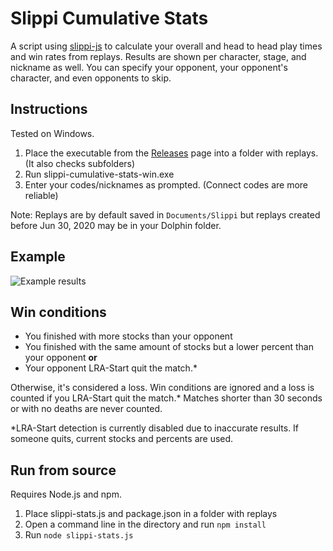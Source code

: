# Slippi Cumulative Stats

A script using [slippi-js](https://github.com/project-slippi/slippi-js) to calculate your overall and head to head play times and win rates from replays. Results are shown per character, stage, and nickname as well. You can specify your opponent, your opponent's character, and even opponents to skip.

## Instructions
Tested on Windows.

1. Place the executable from the [Releases](https://github.com/BrodyVoth/slippi-cumulative-stats/releases/latest) page into a folder with replays. (It also checks subfolders)
2. Run slippi-cumulative-stats-win.exe
3. Enter your codes/nicknames as prompted. (Connect codes are more reliable)

Note: Replays are by default saved in `Documents/Slippi` but replays created before Jun 30, 2020 may be in your Dolphin folder.

## Example

![Example results](https://i.imgur.com/0siC8wF.png)

## Win conditions
* You finished with more stocks than your opponent
* You finished with the same amount of stocks but a lower percent than your opponent **or**
* Your opponent LRA-Start quit the match.*

Otherwise, it's considered a loss. Win conditions are ignored and a loss is counted if you LRA-Start quit the match.* Matches shorter than 30 seconds or with no deaths are never counted.

*LRA-Start detection is currently disabled due to inaccurate results. If someone quits, current stocks and percents are used. 

## Run from source
Requires Node.js and npm.

1. Place slippi-stats.js and package.json in a folder with replays
2. Open a command line in the directory and run `npm install`
3. Run `node slippi-stats.js`
